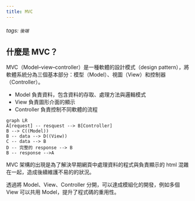 ```yaml
---
title: MVC
---
```

###### tags: `後端`

## 什麼是 MVC？

MVC（Model–view–controller）是一種軟體的設計模式（design pattern），將軟體系統分為三個基本部分：模型（Model）、視圖（View）和控制器（Controller）。

- Model
  負責資料，包含資料的存取、處理方法與邏輯模式
- View
  負責圖形介面的顯示
- Controller
  負責控制不同軟體的流程

```mermaid
graph LR
A[request] -- resquest --> B[Controller]
B --> C((Model)) 
B -- data --> D((View))
C -- data --> B
D -- 完整的 response --> B
B -- response -->A
```

MVC 架構的出現是為了解決早期網頁中處理資料的程式與負責顯示的 html 混雜在一起，造成後續維護不易的的狀況。

透過將 Model、View、Controller 分開，可以達成模組化的開發，例如多個 View 可以共用 Model，提升了程式碼的重用性。